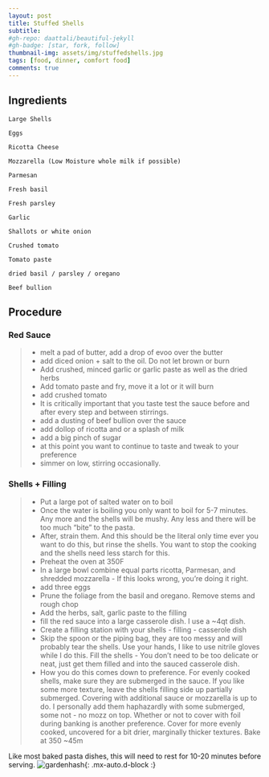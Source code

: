```yaml
---
layout: post
title: Stuffed Shells
subtitle: 
#gh-repo: daattali/beautiful-jekyll
#gh-badge: [star, fork, follow]
thumbnail-img: assets/img/stuffedshells.jpg
tags: [food, dinner, comfort food]
comments: true
--- 
```


## Ingredients

    Large Shells

    Eggs

    Ricotta Cheese

    Mozzarella (Low Moisture whole milk if possible) 

    Parmesan 

    Fresh basil

    Fresh parsley

    Garlic

    Shallots or white onion

    Crushed tomato 

    Tomato paste

    dried basil / parsley / oregano

    Beef bullion 

## Procedure

  ### Red Sauce

> - melt a pad of butter, add a drop of evoo over the butter
> - add diced onion + salt to the oil. Do not let brown or burn
> - Add crushed, minced garlic or garlic paste as well as the dried herbs
> - Add tomato paste and fry, move it a lot or it will burn
> - add crushed tomato
> - It is critically important that you taste test the sauce before and after every step and between stirrings.
> - add a dusting of beef bullion over the sauce
> - add dollop of ricotta and or a splash of milk 
> - add a big pinch of sugar
> - at this point you want to continue to taste and tweak to your preference
> - simmer on low, stirring occasionally.

### Shells + Filling

> - Put a large pot of salted water on to boil
>- Once the water is boiling you only want to boil for 5-7 minutes. Any more and the shells will be mushy. Any less and there will be too much “bite” to the pasta.
>- After, strain them. And this should be the literal only time ever you want to do this, but rinse the shells. You want to stop the cooking and the shells need less starch for this.
>- Preheat the oven at 350F
>- In a large bowl combine equal parts ricotta, Parmesan, and shredded mozzarella - If this looks wrong, you’re doing it right. 
>- add three eggs
>- Prune the foliage from the basil and oregano. Remove stems and rough chop
>- Add the herbs, salt, garlic paste to the filling
>- fill the red sauce into a large casserole dish. I use a ~4qt dish. 
>- Create a filling station with your shells - filling - casserole dish
>- Skip the spoon or the piping bag, they are too messy and will probably tear the shells. Use your hands, I like to use nitrile gloves while I do this. Fill the shells - You don’t need to be too delicate or neat, just get them filled and into the sauced casserole dish. 
>  - How you do this comes down to preference. For evenly cooked shells, make sure they are submerged in the sauce. If you like some more texture, leave the shells filling side up partially submerged. Covering with additional sauce or mozzarella is up to do. I personally add them haphazardly with some submerged, some not - no mozz on top. Whether or not to cover with foil during banking  is another preference. Cover for more evenly cooked, uncovered for a bit drier, marginally thicker textures. 
>Bake at 350 ~45m

Like most baked pasta dishes, this will need to rest for 10-20 minutes before serving.
![gardenhash](https://mroysterhead.github.io/assets/img/stuffedshells.jpg){: .mx-auto.d-block :}
